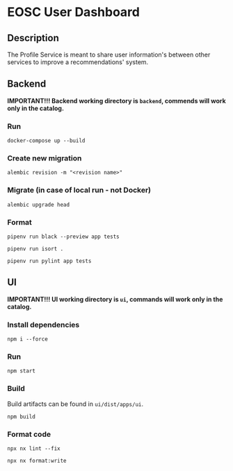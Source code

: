 # EOSC User Dashboard

## Description
The Profile Service is meant to share user information's 
between other services to improve a recommendations' system.

## Backend
**IMPORTANT!!! Backend working directory is `backend`, commends will work only in the catalog.**

### Run
`docker-compose up --build`

### Create new migration
`alembic revision -m "<revision name>"`

### Migrate (in case of local run - not Docker)
`alembic upgrade head`

### Format
`pipenv run black --preview app tests`

`pipenv run isort .`

`pipenv run pylint app tests`

## UI
**IMPORTANT!!! UI working directory is `ui`, commands will work only in the catalog.**

### Install dependencies
`npm i --force`

### Run
`npm start`

### Build
Build artifacts can be found in `ui/dist/apps/ui`.

`npm build`

### Format code
`npx nx lint --fix`

`npx nx format:write`